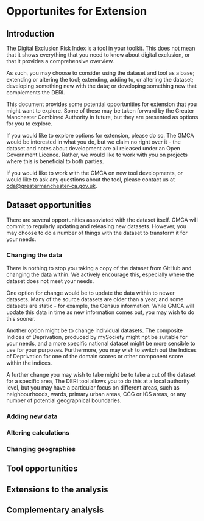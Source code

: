 # Opportunites for Extension
## Introduction
The Digital Exclusion Risk Index is a tool in your toolkit. This does not mean that it shows everything that you need to know about digital exclusion, or that it provides a comprehensive overview.

As such, you may choose to consider using the dataset and tool as a base; extending or altering the tool; extending, adding to, or altering the dataset; developing something new with the data; or developing something new that complements the DERI.

This document provides some potential opportunities for extension that you might want to explore. Some of these may be taken forward by the Greater Manchester Combined Authority in future, but they are presented as options for you to explore.

If you would like to explore options for extension, please do so. The GMCA would be interested in what you do, but we claim no right over it - the dataset and notes about development are all released under an Open Government Licence. Rather, we would like to work with you on projects where this is beneficial to both parties.

If you would like to work with the GMCA on new tool developments, or would like to ask any questions about the tool, please contact us at oda@greatermanchester-ca.gov.uk.


## Dataset opportunities
There are several opportunities assoviated with the dataset itself. GMCA will commit to regularly updating and releasing new datasets. However, you may choose to do a number of things with the dataset to transform it for your needs.

### Changing the data
There is nothing to stop you taking a copy of the dataset from GitHub and changing the data within. We actively encourage this, especially where the dataset does not meet your needs.

One option for change would be to update the data within to newer datasets. Many of the source datasets are older than a year, and some datasets are static - for example, the Census information. While GMCA will update this data in time as new information comes out, you may wish to do this sooner.

Another option might be to change individual datasets. The composite Indices of Deprivation, produced by mySociety might npt be suitable for your needs, and a more specific national dataset might be more sensible to use for your purposes. Furthermore, you may wish to switch out the Indices of Deprivation for one of the domain scores or other component score within the indices.

A further change you may wish to take might be to take a cut of the dataset for a specific area, The DERI tool allows you to do this at a local authority level, but you may have a particular focus on different areas, such as neighbourhoods, wards, primary urban areas, CCG or ICS areas, or any number of potential geographical boundaries.

### Adding new data

### Altering calculations

### Changing geographies

## Tool opportunities

## Extensions to the analysis

## Complementary analysis
